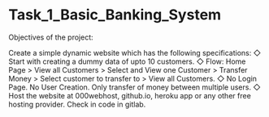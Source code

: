 # Task_1_Basic_Banking_System

Objectives of the project:

Create a simple dynamic website which has the following specifications:
◇ Start with creating a dummy data of upto 10 customers.
◇ Flow: Home Page > View all Customers > Select and View one Customer > Transfer Money > Select customer to transfer to > View all Customers.
◇ No Login Page. No User Creation. Only transfer of money between multiple users.
◇ Host the website at 000webhost, github.io, heroku app or any other free hosting provider. Check in code in gitlab.
